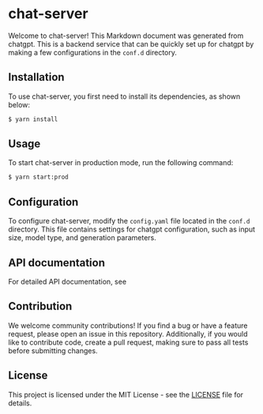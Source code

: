 # chat-server

Welcome to chat-server! This Markdown document was generated from chatgpt. This is a backend service that can be quickly set up for chatgpt by making a few configurations in the `conf.d` directory.

## Installation

To use chat-server, you first need to install its dependencies, as shown below:

```bash
$ yarn install
```

## Usage

To start chat-server in production mode, run the following command:

```bash
$ yarn start:prod
```

## Configuration

To configure chat-server, modify the `config.yaml` file located in the `conf.d` directory. This file contains settings for chatgpt configuration, such as input size, model type, and generation parameters.

## API documentation

For detailed API documentation, see 

[API Documents]: ./docs/API.md

## Contribution

We welcome community contributions! If you find a bug or have a feature request, please open an issue in this repository. Additionally, if you would like to contribute code, create a pull request, making sure to pass all tests before submitting changes.

## License

This project is licensed under the MIT License - see the [LICENSE](LICENSE) file for details.